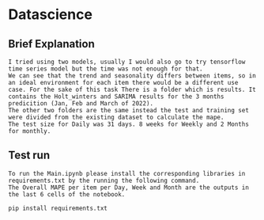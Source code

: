 # Datascience

## Brief Explanation

    I tried using two models, usually I would also go to try tensorflow time series model but the time was not enough for that.
    We can see that the trend and seasonality differs between items, so in an ideal environment for each item there would be a different use case. For the sake of this task There is a folder which is results. It contains the Holt_winters and SARIMA results for the 3 months predicition (Jan, Feb and March of 2022).
    The other two folders are the same instead the test and training set were divided from the existing dataset to calculate the mape.
    The test size for Daily was 31 days. 8 weeks for Weekly and 2 Months for monthly.

## Test run

    To run the Main.ipynb please install the corresponding libraries in requirements.txt by the running the following command.
    The Overall MAPE per item per Day, Week and Month are the outputs in the last 6 cells of the notebook.

```bash
pip install requirements.txt
```